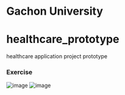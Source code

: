 # Gachon University 
# healthcare_prototype 
healthcare application project prototype  

 
 ### Exercise
 ![image](https://user-images.githubusercontent.com/93837441/205936050-82a4d8ff-70b8-41bb-adf9-d3d1ed03325f.png)
 ![image](https://user-images.githubusercontent.com/93837441/205563883-595919e3-d22e-4f14-8b81-40dfd698bd3c.png)
   
 
     
 
